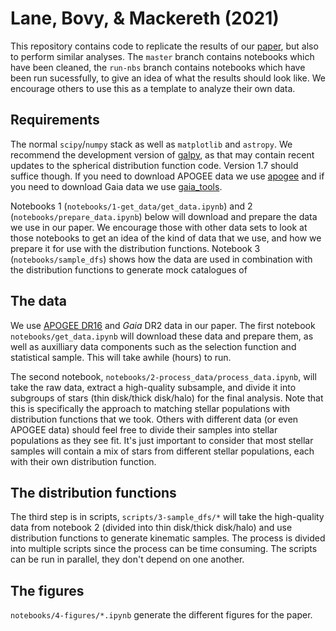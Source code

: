 # Lane, Bovy, & Mackereth (2021)

This repository contains code to replicate the results of our [paper](https://ui.adsabs.harvard.edu/abs/2021arXiv210609699L/abstract), but also to perform similar analyses. The `master` branch contains notebooks which have been cleaned,  the `run-nbs` branch contains notebooks which have been run sucessfully, to give an idea of what the results should look like. We encourage others to use this as a template to analyze their own data.

## Requirements

The normal `scipy`/`numpy` stack as well as `matplotlib` and `astropy`. We recommend the development version of [galpy](https://github.com/jobovy/galpy), as that may contain recent updates to the spherical distribution function code. Version 1.7 should suffice though. If you need to download APOGEE data we use [apogee](https://github.com/jobovy/apogee) and if you need to download Gaia data we use [gaia_tools](https://github.com/jobovy/gaia_tools). 

Notebooks 1 (`notebooks/1-get_data/get_data.ipynb`) and 2 (`notebooks/prepare_data.ipynb`) below will download and prepare the data we use in our paper. We encourage those with other data sets to look at those notebooks to get an idea of the kind of data that we use, and how we prepare it for use with the distribution functions. Notebook 3 (`notebooks/sample_dfs`) shows how the data are used in combination with the distribution functions to generate mock catalogues of 

## The data

We use [APOGEE DR16](https://www.sdss.org/dr16/) and *Gaia* DR2 data in our paper. The first notebook `notebooks/get_data.ipynb` will download these data and prepare them, as well as auxilliary data components such as the selection function and statistical sample. This will take awhile (hours) to run.

The second notebook, `notebooks/2-process_data/process_data.ipynb`, will take the raw data, extract a high-quality subsample, and divide it into subgroups of stars (thin disk/thick disk/halo) for the final analysis. Note that this is specifically the approach to matching stellar populations with distribution functions that we took. Others with different data (or even APOGEE data) should feel free to divide their samples into stellar populations as they see fit. It's just important to consider that most stellar samples will contain a mix of stars from different stellar populations, each with their own distribution function. 

## The distribution functions

The third step is in scripts, `scripts/3-sample_dfs/*` will take the high-quality data from notebook 2 (divided into thin disk/thick disk/halo) and use distribution functions to generate kinematic samples. The process is divided into multiple scripts since the process can be time consuming. The scripts can be run in parallel, they don't depend on one another.

## The figures

`notebooks/4-figures/*.ipynb` generate the different figures for the paper.
